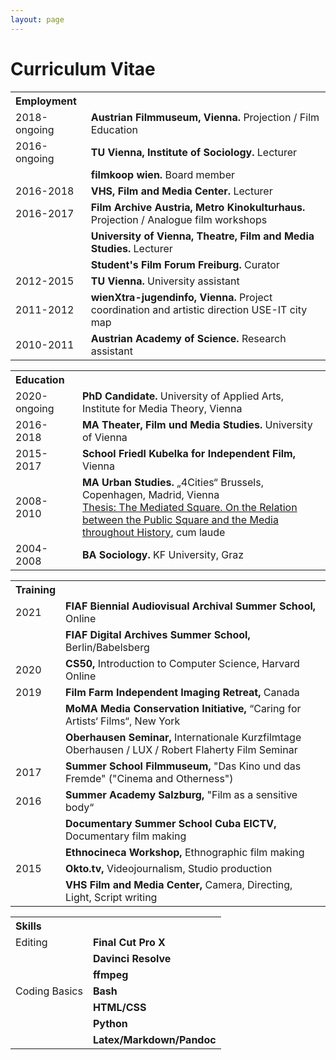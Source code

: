 ```yaml
---
layout: page
---
```

# Curriculum Vitae

<table>
  <tr>
    <th style="text-align: left;">Employment</th>
    <th></th>
  </tr>
  <tr>
    <td>2018-ongoing</td>
    <td><strong>Austrian Filmmuseum, Vienna.</strong> Projection / Film Education</td>
  </tr>
  <tr>
    <td>2016-ongoing</td>
    <td><strong>TU Vienna, Institute of Sociology.</strong> Lecturer</td>
  </tr>
  <tr>
    <td></td>
    <td><strong>filmkoop wien.</strong> Board member </td>
  </tr>
  <tr>
    <td>2016-2018</td>
    <td><strong>VHS, Film and Media Center.</strong> Lecturer</td>
  </tr>
  <tr>
    <td>2016-2017</td>
    <td><strong>Film Archive Austria, Metro Kinokulturhaus.</strong> Projection / Analogue film workshops </td>
  </tr>
  <tr>
    <td></td>
    <td><strong>University of Vienna, Theatre, Film and Media Studies.</strong> Lecturer </td>
  </tr>
  <tr> 
    <td></td>
    <td><strong>Student's Film Forum Freiburg.</strong> Curator </td>
  </tr>
  <tr> 
    <td>2012-2015</td>
    <td><strong>TU Vienna.</strong> University assistant </td>
  </tr>
  <tr> 
    <td>2011-2012</td>
    <td><strong>wienXtra-jugendinfo, Vienna.</strong> Project coordination and artistic direction USE-IT city map </td>
  </tr>
  <tr> 
    <td>2010-2011</td>
    <td><strong>Austrian Academy of Science.</strong> Research assistant </td>
  </tr>
</table> 

<table>
  <tr>
    <th style="text-align: left;">Education</th>
    <th></th>
  </tr>
  <tr>
    <td>2020-ongoing</td>
    <td><strong>PhD Candidate.</strong> University of Applied Arts, Institute for Media Theory, Vienna</td>
  </tr>
  <tr>
    <td>2016-2018</td>
    <td><strong>MA Theater, Film und Media Studies.</strong> University of Vienna</td>
  </tr>
  <tr>
    <td>2015-2017</td>
    <td><strong>School Friedl Kubelka for Independent Film,</strong> Vienna</td>
  </tr>
  <tr>
    <td>2008-2010</td>
    <td><strong>MA Urban Studies.</strong> „4Cities“ Brussels, Copenhagen, Madrid, Vienna<br>
      <a href="https://www.4cities.eu/wp-content/uploads/2016/06/MAthesis_4CITIES_MAICHER_MARKUS_Cohort1.pdf" rel="noopener noreferrer" target="_blank">Thesis: The Mediated Square. On the Relation between the Public Square and the Media throughout History</a>, cum laude</td>
  </tr>
  <tr> 
    <td>2004-2008</td>
    <td><strong>BA Sociology.</strong> KF University, Graz</td>
  </tr>
</table> 

<table>
  <tr>
    <th style="text-align: left;">Training</th>
    <th></th>
  </tr>
    <tr>
  	<td>2021</td>
    <td><strong>FIAF Biennial Audiovisual Archival Summer School,</strong> Online</td>
    </tr>
    <tr>
  	<td></td>
    <td><strong>FIAF Digital Archives Summer School,</strong> Berlin/Babelsberg</td>
    </tr>
  <tr>
  </tr>
    <tr>
  	<td>2020</td>
    <td><strong>CS50,</strong> Introduction to Computer Science, Harvard Online</td>
  </tr>
  <tr>
  	<td>2019</td>
    <td><strong>Film Farm Independent Imaging Retreat,</strong> Canada</td>
  </tr>
  <tr>
  	<td></td>
    <td><strong>MoMA Media Conservation Initiative,</strong> “Caring for Artists‘ Films“, New York</td>
  </tr>
  <tr>
  	<td></td>
    <td><strong>Oberhausen Seminar,</strong> Internationale Kurzfilmtage Oberhausen / LUX / Robert Flaherty Film Seminar</td>
  </tr>
  <tr>
  	<td>2017</td>
    <td><strong>Summer School Filmmuseum,</strong> "Das Kino und das Fremde" ("Cinema and Otherness")</td>
  </tr>
  <tr>
  	<td>2016</td>
    <td><strong>Summer Academy Salzburg,</strong> "Film as a sensitive body“</td>
  </tr>
  <tr> 
  	<td></td>
    <td><strong>Documentary Summer School Cuba EICTV,</strong> Documentary film making</td>
  </tr>
  <tr> 
  	<td></td>
    <td><strong>Ethnocineca Workshop,</strong> Ethnographic film making</td>
  </tr>
  <tr>
  	<td>2015</td>
    <td><strong>Okto.tv,</strong> Videojournalism, Studio production</td>
  </tr>
  <tr> 
  	<td></td>
    <td><strong>VHS Film and Media Center,</strong> Camera, Directing, Light, Script writing</td>
  </tr>
</table>

<table>
  <tr>
    <th style="text-align: left;">Skills</th>
    <th></th>
  </tr>
  <tr>
  	<td>Editing</td>
    <td><strong>Final Cut Pro X</strong></td>
  </tr>
  <tr>
  	<td></td>
    <td><strong>Davinci Resolve</strong></td>
  </tr>
  <tr>
  	<td></td>
    <td><strong>ffmpeg</strong></td>
  </tr>
  <tr>
  	<td>Coding Basics</td>
    <td><strong>Bash</strong></td>
  </tr>
  <tr>
  	<td></td>
    <td><strong>HTML/CSS</strong></td>
  </tr>
  <tr> 
  	<td></td>
    <td><strong>Python</strong></td>
  </tr>
  <tr> 
  	<td></td>
    <td><strong>Latex/Markdown/Pandoc</strong></td>
  </tr>
</table>
